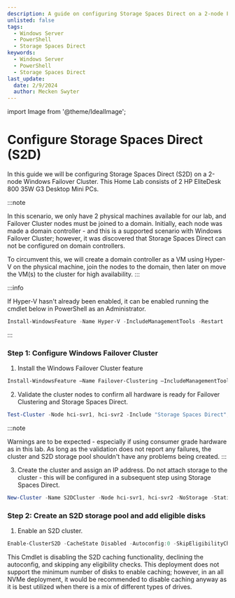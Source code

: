 ```yaml
---
description: A guide on configuring Storage Spaces Direct on a 2-node Failover Cluster
unlisted: false
tags:
  - Windows Server
  - PowerShell
  - Storage Spaces Direct
keywords:
  - Windows Server
  - PowerShell
  - Storage Spaces Direct
last_update:
  date: 2/9/2024
  author: Mecken Swyter
---
```

import Image from '@theme/IdealImage';

# Configure Storage Spaces Direct (S2D)

In this guide we will be configuring Storage Spaces Direct (S2D) on a 2-node Windows Failover Cluster. This Home Lab consists of 2 HP EliteDesk 800 35W G3 Desktop Mini PCs.

:::note

In this scenario, we only have 2 physical machines available for our lab, and Failover Cluster nodes must be joined to a domain. Initially, each node was made a domain controller - and this is a supported scenario with Windows Failover Cluster; however, it was discovered that Storage Spaces Direct can not be configured on domain controllers.

To circumvent this, we will create a domain controller as a VM using Hyper-V on the physical machine, join the nodes to the domain, then later on move the VM(s) to the cluster for high availability.
:::

:::info

If Hyper-V hasn't already been enabled, it can be enabled running the cmdlet below in PowerShell as an Administrator.

```powershell title="PowerShell"
Install-WindowsFeature -Name Hyper-V -IncludeManagementTools -Restart
```
:::

### Step 1: Configure Windows Failover Cluster

1. Install the Windows Failover Cluster feature
```powershell title="PowerShell"
Install-WindowsFeature –Name Failover-Clustering –IncludeManagementTools
```
2. Validate the cluster nodes to confirm all hardware is ready for Failover Clustering and Storage Spaces Direct.
```powershell title="PowerShell"
Test-Cluster -Node hci-svr1, hci-svr2 -Include "Storage Spaces Direct", Inventory, Network, "System Configuration"
```
:::note

Warnings are to be expected - especially if using consumer grade hardware as in this lab. As long as the validation does not report any failures, the cluster and S2D storage pool shouldn't have any problems being created.
:::

3. Create the cluster and assign an IP address. Do not attach storage to the cluster - this will be configured in a subsequent step using Storage Spaces Direct.
```powershell title="PowerShell"
New-Cluster -Name S2DCluster -Node hci-svr1, hci-svr2 -NoStorage -StaticAddress 192.168.10.14
``` 
### Step 2: Create an S2D storage pool and add eligible disks

1. Enable an S2D cluster. 
```powershell title="PowerShell" title="PowerShell"
Enable-ClusterS2D -CacheState Disabled -Autoconfig:0 -SkipEligibilityChecks -Confirm:$false
``` 
This Cmdlet is disabling the S2D caching functionality, declining the autoconfig, and skipping any eligibility checks. This deployment does not support the minimum number of disks to enable caching; however, in an all NVMe deployment, it would be recommended to disable caching anyway as it is best utilized when there is a mix of different types of drives.